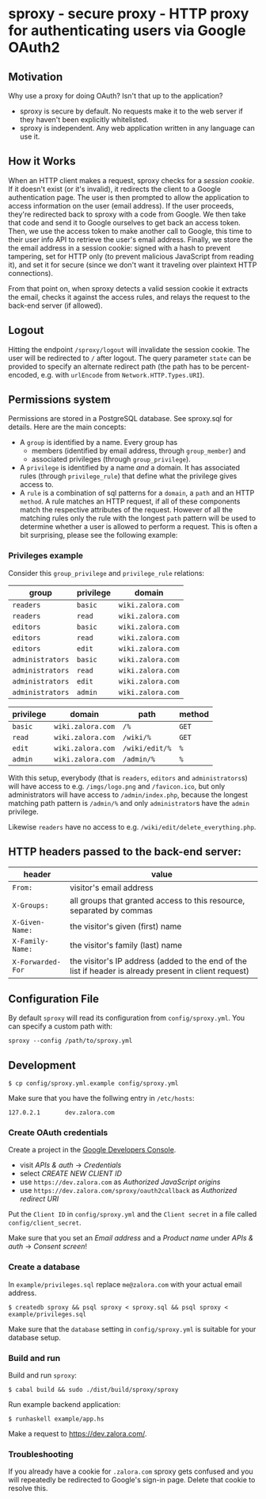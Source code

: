 # sproxy - secure proxy - HTTP proxy for authenticating users via Google OAuth2

## Motivation

Why use a proxy for doing OAuth? Isn't that up to the application?

 * sproxy is secure by default.  No requests make it to the web server if they
   haven't been explicitly whitelisted.
 * sproxy is independent.  Any web application written in any language can use
   it.

## How it Works

When an HTTP client makes a request, sproxy checks for a *session cookie*.  If it
doesn't exist (or it's invalid), it redirects the client to a Google
authentication page.  The user is then prompted to allow the application to
access information on the user (email address).  If the user proceeds, they're
redirected back to sproxy with a code from Google.  We then take that code and
send it to Google ourselves to get back an access token.  Then, we use the
access token to make another call to Google, this time to their user info API
to retrieve the user's email address.  Finally, we store the the email address
in a session cookie: signed with a hash to prevent tampering, set for HTTP only (to
prevent malicious JavaScript from reading it), and set it for secure (since we
don't want it traveling over plaintext HTTP connections).

From that point on, when sproxy detects a valid session cookie it extracts the
email, checks it against the access rules, and relays the request to the
back-end server (if allowed).

## Logout

Hitting the endpoint `/sproxy/logout` will invalidate the session
cookie.  The user will be redirected to `/` after logout.  The
query parameter `state` can be provided to specify an alternate redirect path
(the path has to be percent-encoded, e.g. with `urlEncode` from
`Network.HTTP.Types.URI`).

## Permissions system

Permissions are stored in a PostgreSQL database. See sproxy.sql for details.
Here are the main concepts:

- A `group` is identified by a name. Every group has
  - members (identified by email address, through `group_member`) and
  - associated privileges (through `group_privilege`).
- A `privilege` is identified by a name _and_ a domain. It has associated rules
  (through `privilege_rule`) that define what the privilege gives access to.
- A `rule` is a combination of sql patterns for a `domain`, a `path` and an
  HTTP `method`. A rule matches an HTTP request, if all of these components
  match the respective attributes of the request. However of all the matching
  rules only the rule with the longest `path` pattern will be used to determine
  whether a user is allowed to perform a request. This is often a bit
  surprising, please see the following example:

### Privileges example

Consider this `group_privilege` and `privilege_rule` relations:

group            | privilege | domain
---------------- | --------- | -----------------
`readers`        | `basic`   | `wiki.zalora.com`
`readers`        | `read`    | `wiki.zalora.com`
`editors`        | `basic`   | `wiki.zalora.com`
`editors`        | `read`    | `wiki.zalora.com`
`editors`        | `edit`    | `wiki.zalora.com`
`administrators` | `basic`   | `wiki.zalora.com`
`administrators` | `read`    | `wiki.zalora.com`
`administrators` | `edit`    | `wiki.zalora.com`
`administrators` | `admin`   | `wiki.zalora.com`

privilege   | domain            | path           | method
----------- | ----------------- | -------------- | ------
`basic`     | `wiki.zalora.com` | `/%`           | `GET`
`read`      | `wiki.zalora.com` | `/wiki/%`      | `GET`
`edit`      | `wiki.zalora.com` | `/wiki/edit/%` | `%`
`admin`     | `wiki.zalora.com` | `/admin/%`     | `%`

With this setup, everybody (that is `readers`, `editors` and `administrators`s)
will have access to e.g. `/imgs/logo.png` and `/favicon.ico`, but only
administrators will have access to `/admin/index.php`, because the longest
matching path pattern is `/admin/%` and only `administrator`s have the `admin`
privilege.

Likewise `readers` have no access to e.g. `/wiki/edit/delete_everything.php`.


## HTTP headers passed to the back-end server:

header            | value
----------------- | -----
`From:`           | visitor's email address
`X-Groups:`       | all groups that granted access to this resource, separated by commas
`X-Given-Name:`   | the visitor's given (first) name
`X-Family-Name:`  | the visitor's family (last) name
`X-Forwarded-For` | the visitor's IP address (added to the end of the list if header is already present in client request)

## Configuration File

By default `sproxy` will read its configuration from `config/sproxy.yml`.  You
can specify a custom path with:

```
sproxy --config /path/to/sproxy.yml
```

## Development

```
$ cp config/sproxy.yml.example config/sproxy.yml
```

Make sure that you have the follwing entry in `/etc/hosts`:

```
127.0.2.1       dev.zalora.com
```


### Create OAuth credentials

Create a project in the [Google Developers Console](https://console.developers.google.com/project).

 - visit *APIs & auth* -> *Credentials*
 - select *CREATE NEW CLIENT ID*
 - use `https://dev.zalora.com` as *Authorized JavaScript origins*
 - use `https://dev.zalora.com/sproxy/oauth2callback` as *Authorized redirect URI*

Put the `Client ID` in `config/sproxy.yml` and the `Client secret` in a file
called `config/client_secret`.

Make sure that you set an *Email address* and a  *Product name* under *APIs & auth* -> *Consent screen*!

### Create a database

In `example/privileges.sql` replace `me@zalora.com` with your actual email
address.

```
$ createdb sproxy && psql sproxy < sproxy.sql && psql sproxy < example/privileges.sql
```

Make sure that the `database` setting in `config/sproxy.yml` is suitable for
your database setup.

### Build and run

Build and run `sproxy`:

```
$ cabal build && sudo ./dist/build/sproxy/sproxy
```

Run example backend application:

```
$ runhaskell example/app.hs
```

Make a request to <https://dev.zalora.com/>.

### Troubleshooting

If you already have a cookie for `.zalora.com` sproxy gets confused and you
will repeatedly be redirected to Google's sign-in page.  Delete that cookie to
resolve this.
